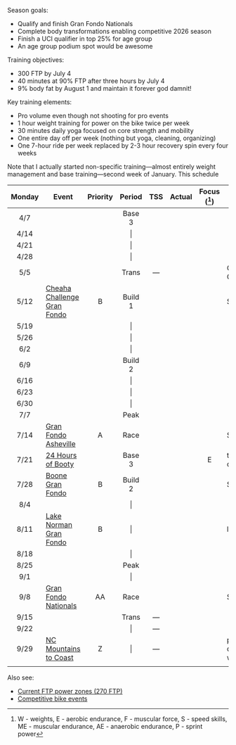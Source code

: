 Season goals:

- Qualify and finish Gran Fondo Nationals
- Complete body transformations enabling competitive 2026 season
- Finish a UCI qualifier in top 25% for age group
- An age group podium spot would be awesome

Training objectives:

- 300 FTP by July 4
- 40 minutes at 90% FTP after three hours by July 4
- 9% body fat by August 1 and maintain it forever god damnit!

Key training elements:

- Pro volume even though not shooting for pro events
- 1 hour weight training for power on the bike twice per week
- 30 minutes daily yoga focused on core strength and mobility
- One entire day off per week (nothing but yoga, cleaning, organizing)
- One 7-hour ride per week replaced by 2-3 hour recovery spin every four weeks

Note that I actually started non-specific training—almost entirely weight management and base training—second week of January. This schedule

| Monday | Event                                                                                 | Priority | Period  | TSS | Actual | Focus ([^1]) | Notes                    |
| :----: | ------------------------------------------------------------------------------------- | :------: | :-----: | :-: | :----: | :----------: | ------------------------ |
|  4/7   |                                                                                       |          | Base 3  |     |        |              |                          |
|  4/14  |                                                                                       |          |   \|    |     |        |              |                          |
|  4/21  |                                                                                       |          |   \|    |     |        |              |                          |
|  4/28  |                                                                                       |          |   \|    |     |        |              |                          |
|  5/5   |                                                                                       |          |  Trans  |  —  |        |              | Gordon Graduation        |
|  5/12  | [Cheaha Challenge Gran Fondo](https://www.cheahachallenge.com/)                       |    B     | Build 1 |     |        |              | Sanctioned               |
|  5/19  |                                                                                       |          |   \|    |     |        |              |                          |
|  5/26  |                                                                                       |          |   \|    |     |        |              |                          |
|  6/2   |                                                                                       |          |   \|    |     |        |              |                          |
|  6/9   |                                                                                       |          | Build 2 |     |        |              |                          |
|  6/16  |                                                                                       |          |   \|    |     |        |              |                          |
|  6/23  |                                                                                       |          |   \|    |     |        |              |                          |
|  6/30  |                                                                                       |          |   \|    |     |        |              |                          |
|  7/7   |                                                                                       |          |  Peak   |     |        |              |                          |
|  7/14  | [Gran Fondo Asheville](https://www.granfondonationalseries.com/gran-fondo-asheville/) |    A     |  Race   |     |        |              | Sanctioned               |
|  7/21  | [24 Hours of Booty](https://24foundation.org/24-hours-of-booty/)                      |          | Base 3  |     |        |      E       | too late to cancel       |
|  7/28  | [Boone Gran Fondo](https://www.granfondonationalseries.com/gran-fondo-boone/)         |    B     | Build 2 |     |        |              | Sanctioned               |
|  8/4   |                                                                                       |          |   \|    |     |        |              |                          |
|  8/11  | [Lake Norman Gran Fondo](https://lakenormanfondo.com/)                                |    B     |   \|    |     |        |              | local                    |
|  8/18  |                                                                                       |          |   \|    |     |        |              |                          |
|  8/25  |                                                                                       |          |  Peak   |     |        |              |                          |
|  9/1   |                                                                                       |          |   \|    |     |        |              |                          |
|  9/8   | [Gran Fondo Nationals](https://www.granfondonationalseries.com/gran-fondo-maryland/)  |    AA    |  Race   |     |        |              | Sanctioned               |
|  9/15  |                                                                                       |          |  Trans  |  —  |        |              |                          |
|  9/22  |                                                                                       |          |   \|    |  —  |        |              |                          |
|  9/29  | [NC Mountains to Coast](https://ncsports.org/event/cyclenc_mountainstocoast_ride/)    |    Z     |   \|    |  —  |        |              | paid, camping, week-long |
|        |                                                                                       |          |         |     |        |              |                          |

[^1]: W - weights, E - aerobic endurance, F - muscular force, S - speed skills, ME - muscular endurance, AE - anaerobic endurance, P - sprint power

Also see:

- [Current FTP power zones (270 FTP)](Current%20FTP%20power%20zones%20(270%20FTP).md)
- [Competitive bike events](Competitive%20bike%20events.md)